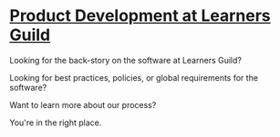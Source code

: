 # [Product Development at Learners Guild](http://learnersguild.github.io/product-development)

Looking for the back-story on the software at Learners Guild?

Looking for best practices, policies, or global requirements for the software?

Want to learn more about our process?

You're in the right place.
